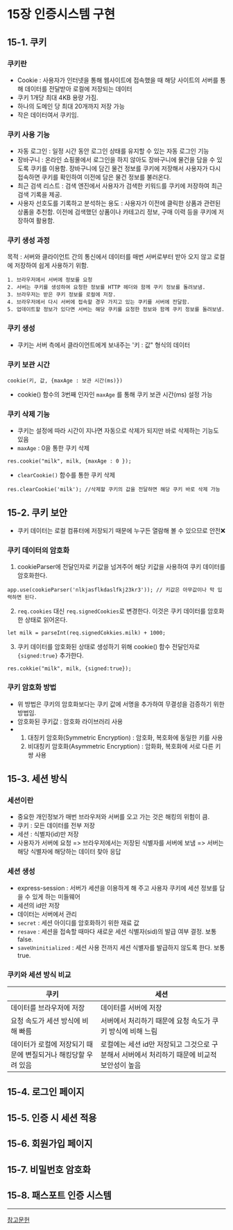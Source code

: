 # 15장 인증시스템 구현
## 15-1. 쿠키
### 쿠키란
- Cookie : 사용자가 인터넷을 통해 웹사이트에 접속했을 때 해당 사이트의 서버를 통해 데이터를 전달받아 로컬에 저장되는 데이터
- 쿠키 1개당 최대 4KB 용량 가짐.
- 하나의 도메인 당 최대 20개까지 저장 가능
- 작은 데이터여서 쿠키임.

### 쿠키 사용 기능
- 자동 로그인 : 일정 시간 동안 로그인 상태를 유지할 수 있는 자동 로그인 기능
- 장바구니 : 온라인 쇼핑몰에서 로그인을 하지 않아도 장바구니에 물건을 담을 수 있도록 쿠키를 이용함. 장바구니에 담긴 물건 정보를 쿠키에 저장해서 사용자가 다시 접속하면 쿠키를 확인하여 이전에 담은 물건 정보를 불러온다.
- 최근 검색 리스트 : 검색 엔진에서 사용자가 검색한 키워드를 쿠키에 저장하여 최근 검색 기록을 제공.
- 사용자 선호도를 기록하고 분석하는 용도 : 사용자가 이전에 클릭한 상품과 관련된 상품을 추천함. 이전에 검색했던 상품이나 카테고리 정보, 구매 이력 등을 쿠키에 저장하여 활용함.

### 쿠키 생성 과정
목적 : 서버와 클라이언트 간의 통신에서 데이터를 매번 서버로부터 받아 오지 않고 로컬에 저장하여 쉽게 사용하기 위함.

    1. 브라우저에서 서버에 정보를 요청
    2. 서버는 쿠키를 생성하여 요청한 정보를 HTTP 헤더와 함께 쿠키 정보를 돌려보냄.
    3. 브라우저는 받은 쿠키 정보를 로컬에 저장.
    4. 브라우저에서 다시 서버에 접속할 경우 가지고 있는 쿠키를 서버에 전달함.
    5. 업데이트할 정보가 있다면 서버는 해당 쿠키를 요청한 정보와 함께 쿠키 정보를 돌려보냄.

### 쿠키 생성
- 쿠키는 서버 측에서 클라이언트에게 보내주는 '키 : 값" 형식의 데이터
### 쿠키 보관 시간 
```
cookie(키, 값, {maxAge : 보관 시간(ms)})
```
- cookie() 함수의 3번째 인자인 `maxAge` 를 통해 쿠키 보관 시간(ms) 설정 가능

### 쿠키 삭제 기능
- 쿠키는 설정에 따라 시간이 지나면 자동으로 삭제가 되지만 바로 삭제하는 기능도 있음
- `maxAge` : 0을 통한 쿠키 삭제
```
res.cookie("milk", milk, {maxAge : 0 });
```

- `clearCookie()` 함수를 통한 쿠키 삭제
```
res.clearCookie('milk'); //삭제할 쿠키의 값을 전달하면 해당 쿠키 바로 삭제 가능
```
## 15-2. 쿠키 보안
- 쿠키 데이터는 로컬 컴퓨터에 저장되기 때문에 누구든 열람해 볼 수 있으므로 안전❌
### 쿠키 데이터의 암호화
1. cookieParser에 전달인자로 키값을 넘겨주어 해당 키값을 사용하여 쿠키 데이터를 암호화한다.
```
app.use(cookieParser('nlkjasflkdaslfkj23kr3')); // 키값은 아무값이나 막 입력하면 된다.
```
2. `req.cookies` 대신 `req.signedCookies`로 변경한다. 이것은 쿠키 데이터를 암호화한 상태로 읽어온다.
```
let milk = parseInt(req.signedCokkies.milk) + 1000;
```
3. 쿠키 데이터를 암호화된 상태로 생성하기 위해 cookie() 함수 전달인자로 `{signed:true}` 추가한다.
```
res.cokkie("milk", milk, {signed:true});
```
### 쿠키 암호화 방법
- 위 방법은 쿠키의 암호화보다는 쿠키 값에 서명을 추가하여 무결성을 검증하기 위한 방법임.
- 암호화된 쿠키값 : 암호화 라이브러리 사용
- 1. 대칭키 암호화(Symmetric Encryption) : 암호화, 복호화에 동일한 키를 사용
  2. 비대칭키 암호화(Asymmetric Encryption) : 암화화, 복호화에 서로 다른 키 쌍 사용

## 15-3. 세션 방식
### 세션이란
- 중요한 개인정보가 매번 브라우저와 서버를 오고 가는 것은 해킹의 위험이 큼.
- 쿠키 : 모든 데이터를 전부 저장
- 세션 : 식별자(id)만 저장
- 사용자가 서버에 요청 => 브라우저에서는 저장된 식별자를 서버에 보냄 => 서버는 해당 식별자에 해당하는 데이터 찾아 응답

### 세션 생성
- express-session : 서버가 세션을 이용하게 해 주고 사용자 쿠키에 세션 정보를 담을 수 있게 하는 미들웨어
- 세션의 id만 저장
- 데이터는 서버에서 관리
- `secret` : 세션 아이디를 암호화하기 위한 재료 값
- `resave` : 세션을 접속할 때마다 새로운 세션 식별자(sid)의 발급 여부 결정. 보통 false.
- `saveUninitialized` : 세션 사용 전까지 세션 식별자를 발급하지 않도록 한다. 보통 true.

### 쿠키와 세션 방식 비교
|쿠키|세션|
|------|---|
|데이터를 브라우저에 저장|데이터를 서버에 저장|
|요청 속도가 세션 방식에 비해 빠름|서버에서 처리하기 때문에 요청 속도가 쿠키 방식에 비해 느림|
|데이터가 로컬에 저장되기 때문에 변질되거나 해킹당할 우려 있음|로컬에는 세션 id만 저장되고 그것으로 구분해서 서버에서 처리하기 때문에 비교적 보안성이 높음|


## 15-4. 로그인 페이지
## 15-5. 인증 시 세션 적용
## 15-6. 회원가입 페이지
## 15-7. 비밀번호 암호화
## 15-8. 패스포트 인증 시스템

------
<a href="https://forest-eggnog-7b5.notion.site/JihoonKim-7e2af71138d1424bb46ed6c1ef193cdf">참고문헌</a>
